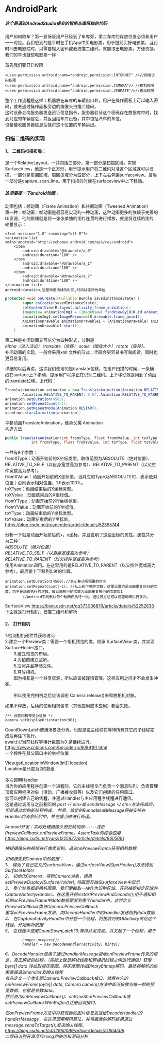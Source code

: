 # AndroidPark
##### 这个是通过AndroidStudio提交的智能车库系统的代码
  用户如何取车？第一要保证用户已经到了车库旁，第二车库的存放位置必须和用户一一对应。我们想到的是平时在手机App中买电影票，用于提前买好电影票，当到时间去电影院时，只需要输入密码或者扫描二维码，就能取出电影票，方便快捷。我们的车也就想电影票一样<br>
  
首先我们要开启权限
``` 
<uses-permission android:name="android.permission.INTERNET" />//网络访问权限
<uses-permission android:name="android.permission.CAMERA"/> //相机权限
<uses-permission android:name="android.permission.VIBRATE"/>//震动权限
```
整个工作流程是这样：机器放在车库的车辆出口处，用户在操作面板上可以输入密码，或者通过操作面板旁边的摄像头扫描二维码。<br>这时设备会向服务器发送验证信息指令，服务器验证这个密码存在数据库中时，找到对应的车辆信息，并返回给车库设备，其中包括汽车的车位。<br>设备接收服务器信息后就将这个位置的车辆运出。

### 扫描二维码的实现
#### 1、	二维码扫描布局：
是一个RelativeLayout，一共包括三部分，第一部分是扫描区域，实现SurfaceView，他是一个正方形，用于提示用户将二维码对准这个区域就可以扫描，一部分是周围区域，周围区域分为四部分，上下左右包围surfaceview。最后一部分是capture_scan_line。用于扫描的时候在surfaceview中上下移动。<br>
##### 这里要提一下android动画：<br>
动画包括：帧动画（Frame Animation）和补间动画（Tweened Animation）<br>
第一种：帧动画：帧动画是最容易实现的一种动画，这种动画更多的依赖于完善的UI资源，他的原理就是将一张张单独的图片连贯的进行播放，就是将连续的图片轮番显示：
```
<?xml version="1.0" encoding="utf-8"?>
<animation-list xmlns:android="http://schemas.android.com/apk/res/android">
    <item
        android:drawable="@drawable/a_0"
        android:duration="100" />
    <item
        android:drawable="@drawable/a_1"
        android:duration="100" />
    <item
        android:drawable="@drawable/a_2"
        android:duration="100" />
</animation-list>
android:duration,这是动画持续的时间,时间以毫秒为单位
```
```Java
protected void onCreate(@Nullable Bundle savedInstanceState) {
        super.onCreate(savedInstanceState);
        setContentView(R.layout.activity_frame_animation);
        ImageView animationImg1 = (ImageView) findViewById(R.id.animation1);
        animationImg1.setImageResource(R.drawable.frame_anim1);
        AnimationDrawable animationDrawable1 = (AnimationDrawable) animationImg1.getDrawable();
        animationDrawable1.start();
    }
```
第二种是补间动画又可以分为四种形式，分别是<br>
*alpha（淡入淡出）*
*translate（位移）*
*scale（缩放大小）*
*rotate（旋转）。*<br>
补间动画的实现，一般会采用xml 文件的形式；代码会更容易书写和阅读，同时也更容易复用。<br>

详细的以后再讲，这次我们使用的是translate位移。在用户扫描的时候，一条横线在surface上下移动，提示用户程序正在识别二维码。上下移动就是用到了动画的translate位移。上代码：
```Java
TranslateAnimation animation = new TranslateAnimation(Animation.RELATIVE_TO_PARENT, 0.0f,
        Animation.RELATIVE_TO_PARENT, 0.0f, Animation.RELATIVE_TO_PARENT, 0.0f, Animation.RELATIVE_TO_PARENT, 0.9f);
animation.setDuration(4500);
animation.setRepeatCount(-1);
animation.setRepeatMode(Animation.RESTART);
scanLine.startAnimation(animation);
```
平移动画TranslateAnimation，继承父类	Animation<br>
构造方法<br>
```Java
public TranslateAnimation(int fromXType, float fromXValue, int toXType, float toXValue,
            int fromYType, float fromYValue, int toYType, float toYValue)
```
一共有8个参数：<br>
fromXType：动画开始前的X坐标类型。取值范围为ABSOLUTE（绝对位置）、RELATIVE_TO_SELF（以自身宽或高为参考）、RELATIVE_TO_PARENT（以父控件宽或高为参考）。<br>
fromXValue：动画开始前的X坐标值。当对应的Type为ABSOLUTE时，表示绝对位置；否则表示相对位置，1.0表示100%。<br>
toXType：动画结束后的X坐标类型。<br>
toXValue：动画结束后的X坐标值。<br>
fromYType：动画开始前的Y坐标类型。<br>
fromYValue：动画开始前的Y坐标值。<br>
toYType：动画结束后的Y坐标类型。<br>
toYValue：动画结束后的Y坐标值。<br>
https://blog.csdn.net/ruancoder/article/details/52355744<br>

分析一下就是动画开始前后的x，y坐标，并且说明了这些坐标的属性。属性共分为三种：<br>
*ABSOLUTE（绝对位置）*<br>
*RELATIVE_TO_SELF（以自身宽或高为参考）*<br>
*RELATIVE_TO_PARENT（以父控件宽或高为参考）*<br>
使用Animation调用。在这里用的是RELATIVE_TO_PARENT（以父控件宽或高为参考），最后要上下移到0.9f的位置。<br>
```
animation.setDuration(4500);//表示移动所需要的时间
animation.setRepeatCount(-1); //从上到下循环次数，这里设置的是动画重复执行的次数，而不是动画执行的次数。故动画执行的次数为动画重复执行的次数加1
        //Android系统默认每个动画仅执行一次，通过该方法可以设置动画执行多次。
```
SurfaceView https://blog.csdn.net/qq373036876/article/details/52252633	<br>
下面就是打开相机，扫描二维码和解析<br>

#### 2、	打开相机
1.检测相机硬件并获取访问<br>
2.建立一个Preview类：需要一个相机预览的类，继承 SurfaceView 类，并实现SurfaceHolder接口。<br>
　　3.建立预览的布局。<br>
　　4.为拍照建立监听。<br>
　　5.拍照并且存储文件。<br>
　　6.释放相机。<br>
　　因为相机是一个共享资源，所以应该被谨慎管理，这样应用之间才不会发生冲突。<br>
<br>
　　所以使用完相机之后应该调用 Camera.release()来释放相机对象。<br>

如果不释放，后续的使用相机请求（其他应用或本应用）都会失败。<br>
```
/** 设置相机预览为竖屏 */
camera.setDisplayOrientation(90);
```
CountDownLatch使用场景及分析。也就是说主线程在等待所有其它的子线程完成后再往下执行。<br>
await()//当前线程等待计数器为0 是继续进行。<br>
https://www.cnblogs.com/bqcoder/p/6089101.html<br>
一个控件在其父窗口中的坐标位置<br>

View.getLocationInWindow(int[] location)<br>
Location是长度为2的数组<br>
<br>
多次调用Handler<br>
当为你的应用程序创建一个进程时，它的主线程专门负责一个消息队列，负责管理顶级应用程序对象（活动，广播接收器等）以及它们创建的任何窗口。
<br>您可以创建自己的线程，并通过Handler与主应用程序线程进行通信。 <br>这是通过调用与之前相同的<em> post </ em>或<em> sendMessage </ em>方法完成的，但是通过您的新线程完成。 然后，给定的Runnable或Message将被安排在Handler的消息队列中，并在适当时进行处理。<br>


Android开发：实时处理摄像头预览帧视频------浅析PreviewCallback,onPreviewFrame，AsyncTask的综合应用<br>
https://blog.csdn.net/yanzi1225627/article/details/8605061


捕捉摄像头的视频进行像素识别，通过onPreviewFrame获得相机数据<br>

如何接受到Camera中的数据：<br>
1、	得到了自己定义的surfaceView，通过surfaceView的getHolder()方法得到SurfaceHolder<br>
2、	初始化Camera，得到Camera对象，调用setPreviewDisplay(SurfaceHolder); 将画面开始在surfaceView中显示<br>
3、	整个背景都是相机图画，我们要截取一块作为识别区域。开启捕捉指定区域的CaptureActivityHandler。在这里开启restartPreviewAndDecode();用于通知相机的onPreviewFrame中data数据要发到哪个handler中。这时定义PreviewCallback类继Camera.PreviewCallback<br>
重写onPreviewFrame方法，向DecodeHandler中的Handler发送相机data数据<br>
4、	在CaptureActivityHandler中开启一个线程，将接收到的UIActivity传给这个线程，开始解析数据<br>
5、	在线程中使用CountDownLatch(1);等待并发完成。并又起了一个线程，用于<br>
```
        Looper.prepare();
        handler = new DecodeHandler(activity, hints);
```
6、DecodeHandler是用了通过handlerMessage接收onPreviewFrame传来的信息，真正解析的线程。（实际上就是解析线程和照相机线程之间进行通信）获取byte[] data 转成取得灰度图。将灰度图转成BinaryBitmap解码。最终将解析的结果直接通过handler发给UI线程<br>
首先定义一个类实现Camera.PreviewCallback接口，然后在它的onPreviewFrame(byte[] data, Camera camera)方法中即可接收到每一帧的预览数据，也就是参数data。 <br>
然后使用setPreviewCallback()、setOneShotPreviewCallback或setPreviewCallbackWithBuffer()注册回调接口，<br>

在onPreviewFrame方法中将获取到的图片信息发送给DecodeHandler的handlerMessage，在这里调用解码算法，并将最后的解码结果通过message.sendToTarget();发送给UI线程。<br>
https://blog.csdn.net/u012950099/article/details/51804506<br>
二维码识别开源项目zxing的使用和源码分析<br>


